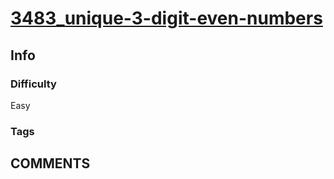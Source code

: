 # [3483_unique-3-digit-even-numbers](https://leetcode.com/problems/unique-3-digit-even-numbers)

## Info

### Difficulty

Easy

### Tags



## __COMMENTS__

> 
